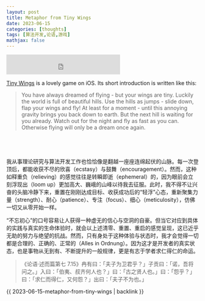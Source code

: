 ```yaml
---
layout: post
title: Metaphor from Tiny Wings
date: 2023-06-15
categories: [thoughts]
tags: [算法开发,论语,游戏]
mathjax: false
---
```


<iframe frameborder="no" border="0" marginwidth="0" marginheight="0" width=298 height=52 src="https://music.163.com/outchain/player?type=2&id=1309877176&auto=1&height=32" allow="autoplay"></iframe>

[Tiny Wings](https://apps.apple.com/us/app/tiny-wings/id417817520) is a lovely game on iOS. Its short introduction is written like this:

> You have always dreamed of flying - but your wings are tiny. Luckily the world is full of beautiful hills. Use the hills as jumps - slide down, flap your wings and fly! At least for a moment - until this annoying gravity brings you back down to earth. But the next hill is waiting for you already. Watch out for the night and fly as fast as you can. Otherwise flying will only be a dream once again.

<p align="center"><img src="/figures/2023-06-15-tiny-wings-1.png" alt="" /></p>
<p align="center"><img src="/figures/2023-06-15-tiny-wings-2.png" alt="" /></p>
<p align="center"><img src="/figures/2023-06-15-tiny-wings-3.png" alt="" /></p>
<p align="center"><img src="/figures/2023-06-15-tiny-wings-4.png" alt="" /></p>

我从事理论研究与算法开发工作也恰恰像是翻越一座座连绵起伏的山脉。每一次登顶后，都能收获不尽的欣喜（ecstasy）与鼓舞（encouragement）。然而，这种如释重负（relieving）的感觉往往是转瞬即逝（ephemeral）的，因为眼前会立刻浮现出（loom up）更加高大、巍峨的山峰以待我去征服。此时，我不得不让兴奋的头脑冷静下来，重置在刚刚达成目标、收获成功后的“轻浮”心态，重新聚集力量（strength）、耐心（patience）、专注（focus）、细心（meticulosity），仿佛一切又从零开始一样。

“不忘初心”的口号容易让人获得一种虚无的信心与空洞的自豪。但当它对应到具体的实践与真实的生命体验时，就会以上述清零、重置、重启的感觉呈现，这已近乎无助的努力与绝望的抗战。然而，只有身处于这种体验与状态时，我才会觉得一切都是合理的、正确的、正常的（Alles in Ordnung）。因为这才是开发者的真实状态，也是事物从无到有、不断提升的一般规律，更是有志于学者求仁得仁的命运。

> 《论语·述而篇第七 7.15》冉有曰：「夫子为卫君乎？」子贡曰：「诺，吾将问之。」入曰：「伯夷、叔齐何人也？」曰：「古之贤人也。」曰：「怨乎？」曰：「求仁而得仁，又何怨？」出曰：「夫子不为也。」

{{ 2023-06-15-metaphor-from-tiny-wings | backlink }}
